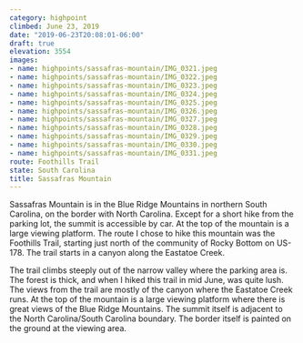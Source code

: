 ```yaml
---
category: highpoint
climbed: June 23, 2019
date: "2019-06-23T20:08:01-06:00"
draft: true
elevation: 3554
images:
- name: highpoints/sassafras-mountain/IMG_0321.jpeg
- name: highpoints/sassafras-mountain/IMG_0322.jpeg
- name: highpoints/sassafras-mountain/IMG_0323.jpeg
- name: highpoints/sassafras-mountain/IMG_0324.jpeg
- name: highpoints/sassafras-mountain/IMG_0325.jpeg
- name: highpoints/sassafras-mountain/IMG_0326.jpeg
- name: highpoints/sassafras-mountain/IMG_0327.jpeg
- name: highpoints/sassafras-mountain/IMG_0328.jpeg
- name: highpoints/sassafras-mountain/IMG_0329.jpeg
- name: highpoints/sassafras-mountain/IMG_0330.jpeg
- name: highpoints/sassafras-mountain/IMG_0331.jpeg
route: Foothills Trail
state: South Carolina
title: Sassafras Mountain
---
```

Sassafras Mountain is in the Blue Ridge Mountains in northern South Carolina, on the border with North Carolina.  Except for a short hike from the parking lot, the summit is accessible by car.  At the top of the mountain is a large viewing platform.  The route I chose to hike this mountain was the Foothills Trail, starting just north of the community of Rocky Bottom on US-178.  The trail starts in a canyon along the Eastatoe Creek.

The trail climbs steeply out of the narrow valley where the parking area is.  The forest is thick, and when I hiked this trail in mid June, was quite lush.  The views from the trail are mostly of the canyon where the Eastatoe Creek runs.  At the top of the mountain is a large viewing platform where there is great views of the Blue Ridge Mountains.  The summit itself is adjacent to the North Carolina/South Carolina boundary.  The border itself is painted on the ground at the viewing area.
